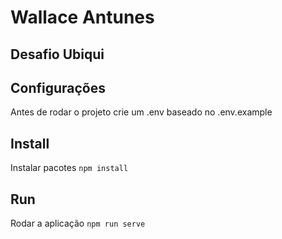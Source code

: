 # Wallace Antunes

## Desafio Ubiqui

## Configurações
  Antes de rodar o projeto crie um .env baseado no .env.example

## Install

Instalar pacotes
`npm install`

## Run
Rodar a aplicação
`npm run serve `
